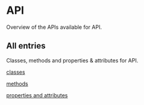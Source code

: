 [
This is a templated file. Adding content to this file may result in it being
reverted. Instead, if you want to place additional content, create an
"overview_content.md" file in `docs/` directory. The Sphinx tool will
pick up on the content and merge the content.
]: #

#  API

Overview of the APIs available for  API.

## All entries

Classes, methods and properties & attributes for
 API.

[classes](https://cloud.google.com/python/docs/reference/google-cloud-modelarmor/latest/summary_class.html)

[methods](https://cloud.google.com/python/docs/reference/google-cloud-modelarmor/latest/summary_method.html)

[properties and
attributes](https://cloud.google.com/python/docs/reference/google-cloud-modelarmor/latest/summary_property.html)
